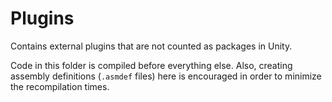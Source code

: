 ﻿# Plugins
Contains external plugins that are not counted as packages in Unity.

Code in this folder is compiled before everything else. Also, creating assembly definitions (`.asmdef` files) here is encouraged in order to minimize the recompilation times. 